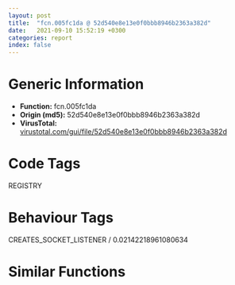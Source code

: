 ```yaml
---
layout: post
title:  "fcn.005fc1da @ 52d540e8e13e0f0bbb8946b2363a382d"
date:   2021-09-10 15:52:19 +0300
categories: report
index: false
---
```


# Generic Information
- **Function:** fcn.005fc1da
- **Origin (md5):** 52d540e8e13e0f0bbb8946b2363a382d
- **VirusTotal:** [virustotal.com/gui/file/52d540e8e13e0f0bbb8946b2363a382d][virustotal_ref]

# Code Tags
<span class="tag" id="REGISTRY">REGISTRY</span>


# Behaviour Tags
<span class="bhv-tag" id="CREATES_SOCKET_LISTENER">CREATES_SOCKET_LISTENER / 0.02142218961080634</span>

# Similar Functions
<script type="text/javascript" src="https://www.gstatic.com/charts/loader.js"></script>
<script type="text/javascript">

    google.charts.load('current', {'packages':['corechart']});
    google.charts.setOnLoadCallback(drawChart);

    function drawChart() {
    var data = new google.visualization.DataTable();
        data.addColumn('number', 'X');
        data.addColumn('number', 'Y');
        data.addColumn({type: 'string', role: 'tooltip', 'p': {'html': true}});
        data.addColumn({'type': 'string', 'role': 'style'});
        
        data.addRows([
    [439.922119140625, -1822.1390380859375, '<b><a href="/report/fcn.005fc1da@52d540e8e13e0f0bbb8946b2363a382d">fcn.005fc1da</a><br>@52d540e8e13e0f0bbb8946b2363a382d</b><br>push ebp<br>lea ebp, [esp-0x2108]<br>mov eax, 0x2108<br>call fcn.00607200<br>push 0xffffffffffffffff<br>push 0x66b2e4<br>mov eax, dword<br>push eax<br>sub esp, 0x20<br>mov eax, dword[section..data]<br>xor eax, ebp<br>mov dword[ebp+0x2104], eax<br>push ebx<br>push esi<br>push edi<br>push eax<br>lea eax, [ebp-0xc]<br>mov dword<br>mov dword[ebp-0x10], esp<br>mov edi, ecx<br>mov dword[ebp-0x18], edi<br>mov dword[ebp-0x28], edi<br>mov ebx, dword[ebp+0x2110]<br>mov dword[ebp-0x24], ebx<br>mov eax, dword[ebp+0x2114]<br>mov dword[ebp-0x1c], eax<br>mov eax, dword[ebp+0x2118]<br>mov dword[ebp-0x2c], eax<br>xor esi, esi<br>mov dword[ebp-0x14], esi<br>lea eax, [ebp+0x104]<br>push eax<br>call fcn.005fdd27<br>test eax, eax<br>js 0x5fc54a<br>lea eax, [ebp-0x14]<br>push eax<br>lea eax, [ebp+0x104]<br>push eax<br>call fcn.0060198f<br>pop ecx<br>pop ecx<br>mov ecx, edi<br>test eax, eax<br>jne 0x5fc27d<br>push 0x20f<br>call fcn.005fd852<br>jmp 0x5fc54a<br>call fcn.0060119c<br>lea eax, [ebp+0x104]<br>push eax<br>mov ecx, edi<br>call fcn.005fdd27<br>test eax, eax<br>js 0x5fc54a<br>movzx eax, word[ebp-0x14]<br>sub eax, 8<br>je 0x5fc515<br>sub eax, 9<br>je 0x5fc3f9<br>dec eax<br>dec eax<br>je 0x5fc391<br>sub eax, 0x3ff5<br>jne 0x5fc537<br>lea ecx, [ebp+0x104]<br>lea edx, [ecx+2]<br>mov ax, word[ecx]<br>add ecx, 2<br>cmp ax, si<br>jne 0x5fc2ca<br>sub ecx, edx<br>sar ecx, 1<br>lea edi, [ecx+2]<br>lea ecx, [ebp]<br>call fcn.005f07e0<br>mov dword[ebp-4], esi<br>mov byte[ebp-4], 1<br>push edi<br>lea ecx, [ebp]<br>call fcn.005fc58b<br>mov dword[ebp-4], esi<br>jmp 0x5fc30a<br>lea ecx, [ebp]<br>call fcn.00550ed0<br>mov edi, eax<br>test edi, edi<br>je 0x5fc37a<br>lea ebx, [ebp+0x104]<br>cmp word[ebp+0x104], 0<br>je 0x5fc35e<br>push ebx<br>call dword[sym.imp.USER32.dll_CharNextW]<br>movzx ecx, word[ebx]<br>cmp ecx, 0x5c<br>jne 0x5fc350<br>cmp word[eax], 0x30<br>jne 0x5fc350<br>xor ecx, ecx<br>mov word[edi], cx<br>add edi, 2<br>push eax<br>call dword[sym.imp.USER32.dll_CharNextW]<br>mov ebx, eax<br>jmp 0x5fc359<br>mov word[edi], cx<br>add edi, 2<br>add ebx, 2<br>cmp word[ebx], si<br>jne 0x5fc328<br>xor eax, eax<br>mov dword[edi], eax<br>lea ecx, [ebp]<br>call fcn.00550ed0<br>push eax<br>push dword[ebp-0x1c]<br>mov ecx, dword[ebp-0x24]<br>call fcn.00601081<br>mov esi, eax<br>jmp 0x5fc37d<br>push 0xe<br>pop esi<br>or dword[ebp-4], 0xffffffff<br>lea ecx, [ebp]<br>call fcn.005fb1bd<br>mov edi, dword[ebp-0x18]<br>jmp 0x5fc52a<br>lea ecx, [ebp-0x18]<br>call fcn.0058f220<br>mov dword[ebp-4], 3<br>push 0x400<br>lea eax, [ebp+0x104]<br>push eax<br>call fcn.005f0250<br>pop ecx<br>pop ecx<br>lea ecx, [ebp-0x20]<br>push ecx<br>push esi<br>push esi<br>push eax<br>call dword[sym.imp.OLEAUT32.dll_VarUI4FromDisp]<br>mov esi, eax<br>test esi, esi<br>jns 0x5fc3d9<br>or dword[ebp-4], 0xffffffff<br>lea ecx, [ebp-0x18]<br>call fcn.005bafa0<br>mov eax, esi<br>jmp 0x5fc54a<br>push dword[ebp-0x20]<br>push dword[ebp-0x1c]<br>mov ecx, ebx<br>call fcn.00601067<br>mov esi, eax<br>or dword[ebp-4], 0xffffffff<br>lea ecx, [ebp-0x18]<br>call fcn.005bafa0<br>jmp 0x5fc52a<br>lea ebx, [ebp+0x104]<br>lea ecx, [ebx+2]<br>mov ax, word[ebx]<br>add ebx, 2<br>cmp ax, si<br>jne 0x5fc402<br>sub ebx, ecx<br>sar ebx, 1<br>mov dword[ebp-0x14], ebx<br>test bl, 1<br>je 0x5fc423<br>mov eax, 0x80004005<br>jmp 0x5fc54a<br>mov eax, ebx<br>cdq <br>sub eax, edx<br>mov edi, eax<br>sar edi, 1<br>mov dword[ebp-0x20], edi<br>lea ecx, [ebp]<br>call fcn.005f07e0<br>mov dword[ebp-4], 4<br>mov byte[ebp-4], 5<br>push edi<br>lea ecx, [ebp]<br>call fcn.005fc56f<br>mov dword[ebp-4], 4<br>jmp 0x5fc46f<br>lea ecx, [ebp]<br>call fcn.00550ed0<br>test eax, eax<br>jne 0x5fc489<br>or dword[ebp-4], 0xffffffff<br>lea ecx, [ebp]<br>call fcn.005fb1bd<br>jmp 0x5fc419<br>push edi<br>push esi<br>push eax<br>call fcn.00607880<br>add esp, 0xc<br>mov dword[ebp-0x14], esi<br>test ebx, ebx<br>jle 0x5fc4e3<br>lea ecx, [ebp]<br>call fcn.00550ed0<br>mov edi, eax<br>mov ecx, dword[ebp-0x14]<br>mov eax, ecx<br>cdq <br>sub eax, edx<br>mov esi, eax<br>sar esi, 1<br>movzx ecx, word[ebp+ecx*2+0x104]<br>push ecx<br>call fcn.005fd2b7<br>pop ecx<br>mov edx, dword[ebp-0x14]<br>and edx, 1<br>shl edx, 2<br>push 4<br>pop ecx<br>sub ecx, edx<br>shl al, cl<br>or byte[edi+esi], al<br>mov eax, dword[ebp-0x14]<br>inc eax<br>mov dword[ebp-0x14], eax<br>cmp eax, ebx<br>jl 0x5fc49b<br>xor esi, esi<br>mov edi, dword[ebp-0x20]<br>push edi<br>lea ecx, [ebp]<br>call fcn.00550ed0<br>push eax<br>push 3<br>push esi<br>push dword[ebp-0x1c]<br>mov ecx, dword[ebp-0x24]<br>call fcn.00550ed0<br>push eax<br>call dword[sym.imp.ADVAPI32.dll_RegSetValueExW]<br>mov esi, eax<br>or dword[ebp-4], 0xffffffff<br>lea ecx, [ebp]<br>call fcn.005fb1bd<br>jmp 0x5fc389<br>push 1<br>lea eax, [ebp+0x104]<br>push eax<br>push dword[ebp-0x1c]<br>mov ecx, ebx<br>call fcn.006010da<br>mov esi, eax<br>test esi, esi<br>je 0x5fc537<br>push esi<br>call fcn.005fc9b1<br>pop ecx<br>jmp 0x5fc54a<br>push dword[ebp-0x2c]<br>mov ecx, edi<br>call fcn.005fdd27<br>xor ecx, ecx<br>test eax, eax<br>cmovs ecx, eax<br>mov eax, ecx<br>mov ecx, dword[ebp-0xc]<br>mov dword<br>pop ecx<br>pop edi<br>pop esi<br>pop ebx<br>mov ecx, dword[ebp+0x2104]<br>xor ecx, ebp<br>call fcn.006060c4<br>lea esp, [ebp+0x2108]<br>pop ebp<br>ret 0xc<br><eoc> ', 'point { fill-color: #e0440e; }'],
[-439.9222412109375, 1822.1390380859375, '<b><a href="/report/fcn.10005f30@4c3818fdf32d89a09257dbc9d3e142ea">fcn.10005f30</a><br>@4c3818fdf32d89a09257dbc9d3e142ea</b><br>push ebp<br>lea ebp, [esp-0x2108]<br>mov eax, 0x2108<br>call fcn.10025ea0<br>push 0xffffffffffffffff<br>push 0x10029ae0<br>mov eax, dword<br>push eax<br>sub esp, 0x1c<br>mov eax, dword[0x10034390]<br>xor eax, ebp<br>mov dword[ebp+0x2104], eax<br>push ebx<br>push esi<br>push edi<br>push eax<br>lea eax, [ebp-0xc]<br>mov dword<br>mov dword[ebp-0x10], esp<br>mov eax, dword[ebp+0x2114]<br>mov edi, dword[ebp+0x2110]<br>mov esi, edx<br>mov dword[ebp-0x1c], eax<br>mov dword[ebp-0x28], ecx<br>lea eax, [ebp+0x104]<br>mov ecx, esi<br>mov dword[ebp-0x24], esi<br>mov dword[ebp-0x18], edi<br>mov dword[ebp-0x14], 0<br>call fcn.10005de0<br>test eax, eax<br>jl 0x1000624d<br>lea edx, [ebp-0x14]<br>push edx<br>lea ebx, [ebp+0x104]<br>call fcn.10005c40<br>add esp, 4<br>test eax, eax<br>jne 0x10005fc6<br>mov eax, 0x80020009<br>jmp 0x1000624d<br>call fcn.10005d90<br>lea eax, [ebp+0x104]<br>mov ecx, esi<br>call fcn.10005de0<br>xor esi, esi<br>cmp eax, esi<br>jl 0x1000624d<br>movzx eax, word[ebp-0x14]<br>cmp eax, 0x13<br>jg 0x1000616d<br>je 0x10006126<br>cmp eax, 8<br>je 0x1000610f<br>cmp eax, 0x11<br>jne 0x10006236<br>lea eax, [ebp+0x104]<br>push eax<br>call dword[sym.imp.KERNEL32.dll_lstrlenW]<br>mov ebx, eax<br>test bl, 1<br>mov dword[ebp-0x14], ebx<br>jne 0x1000608a<br>cdq <br>sub eax, edx<br>mov edi, eax<br>sar edi, 1<br>xor eax, eax<br>mov dword[ebp-0x20], edi<br>mov dword[ebp], eax<br>cmp eax, eax<br>mov dword[ebp-4], 3<br>mov byte[ebp-4], 4<br>ja 0x10006041<br>cmp edi, 0xffffffff<br>jbe 0x1000604b<br>push 0x80070057<br>call fcn.10004350<br>cmp edi, 0x100<br>jbe 0x1000606e<br>lea ecx, [ebp]<br>push ecx<br>mov eax, edi<br>call fcn.10008890<br>jmp 0x10006074<br>lea edx, [ebp+4]<br>mov dword[ebp], edx<br>mov eax, dword[ebp]<br>test eax, eax<br>jne 0x10006094<br>lea eax, [ebp+4]<br>test eax, eax<br>je 0x1000608a<br>lea eax, [ebp]<br>call fcn.10008720<br>mov eax, 0x80004005<br>jmp 0x1000624d<br>push edi<br>push 0<br>push eax<br>call fcn.100157d0<br>add esp, 0xc<br>xor esi, esi<br>test ebx, ebx<br>jle 0x100060db<br>mov edx, dword[ebp]<br>mov ecx, esi<br>shr ecx, 1<br>lea ebx, [ecx+edx]<br>mov cx, word[ebp+esi*2+0x104]<br>call fcn.10005ce0<br>mov ecx, esi<br>and ecx, 1<br>add ecx, ecx<br>add ecx, ecx<br>mov edx, ecx<br>mov ecx, 4<br>sub ecx, edx<br>shl al, cl<br>add esi, 1<br>or byte[ebx], al<br>cmp esi, dword[ebp-0x14]<br>jl 0x100060a6<br>mov ecx, dword[ebp]<br>mov edx, dword[ebp-0x1c]<br>mov eax, dword[ebp-0x18]<br>mov eax, dword[eax]<br>push edi<br>push ecx<br>push 3<br>push 0<br>push edx<br>push eax<br>call dword[sym.imp.ADVAPI32.dll_RegSetValueExW]<br>mov ebx, eax<br>lea eax, [ebp+4]<br>cmp dword[ebp], eax<br>je 0x10006229<br>lea eax, [ebp]<br>call fcn.10008720<br>jmp 0x10006229<br>mov ecx, dword[ebp-0x1c]<br>push ecx<br>push edi<br>lea esi, [ebp+0x104]<br>call fcn.10004800<br>mov ebx, eax<br>jmp 0x10006229<br>call dword[section..data]<br>lea edx, [ebp-0x20]<br>push edx<br>push esi<br>push esi<br>lea eax, [ebp+0x104]<br>push eax<br>mov dword[ebp-0x18], esi<br>call dword[sym.imp.OLEAUT32.dll_VarUI4FromDisp]<br>mov ecx, dword[ebp-0x20]<br>mov eax, dword[ebp-0x1c]<br>push 4<br>lea edx, [ebp-0x14]<br>push edx<br>push 4<br>push esi<br>mov dword[ebp-0x14], ecx<br>mov ecx, dword[edi]<br>push eax<br>push ecx<br>call dword[sym.imp.ADVAPI32.dll_RegSetValueExW]<br>lea esi, [ebp-0x18]<br>mov ebx, eax<br>call fcn.100081a0<br>jmp 0x10006229<br>cmp eax, 0x4008<br>jne 0x10006236<br>lea edx, [ebp+0x104]<br>push edx<br>call dword[sym.imp.KERNEL32.dll_lstrlenW]<br>add eax, 2<br>mov dword[ebp], esi<br>mov dword[ebp-4], esi<br>lea esi, [ebp]<br>mov byte[ebp-4], 1<br>call fcn.100082c0<br>jmp 0x100061a5<br>mov esi, dword[ebp]<br>test esi, esi<br>je 0x10006215<br>cmp word[ebp+0x104], 0<br>lea ebx, [ebp+0x104]<br>je 0x100061f5<br>mov edi, dword[sym.imp.USER32.dll_CharNextW]<br>push ebx<br>call edi<br>movzx ecx, word[ebx]<br>cmp cx, 0x5c<br>jne 0x100061e3<br>cmp word[eax], 0x30<br>jne 0x100061e3<br>mov word[esi], 0<br>push eax<br>add esi, 2<br>call edi<br>mov ebx, eax<br>jmp 0x100061ec<br>mov word[esi], cx<br>add esi, 2<br>add ebx, 2<br>cmp word[ebx], 0<br>jne 0x100061c2<br>mov edi, dword[ebp-0x18]<br>mov ecx, dword[ebp-0x1c]<br>mov word[esi], 0<br>mov word[esi+2], 0<br>mov eax, dword[ebp]<br>push eax<br>push ecx<br>push edi<br>call fcn.10005320<br>mov esi, dword[ebp]<br>mov ebx, eax<br>jmp 0x1000621a<br>mov ebx, 0xe<br>lea edx, [ebp+4]<br>cmp esi, edx<br>je 0x10006229<br>lea eax, [ebp]<br>call fcn.10008720<br>test ebx, ebx<br>je 0x10006236<br>mov eax, ebx<br>call fcn.10005130<br>jmp 0x1000624d<br>mov eax, dword[ebp-0x28]<br>mov ecx, dword[ebp-0x24]<br>call fcn.10005de0<br>xor ecx, ecx<br>test eax, eax<br>setge cl<br>sub ecx, 1<br>and eax, ecx<br>mov ecx, dword[ebp-0xc]<br>mov dword<br>pop ecx<br>pop edi<br>pop esi<br>pop ebx<br>mov ecx, dword[ebp+0x2104]<br>xor ecx, ebp<br>call fcn.10013bd6<br>add ebp, 0x2108<br>mov esp, ebp<br>pop ebp<br>ret 8<br><eoc> ', 'null'],

        ]);

    var options = {
        title: 'Similarity Plot',
        legend: 'none',
        colors: ['#dedbd9', '#e6693e', '#ec8f6e', '#f3b49f', '#f6c7b6'],
        tooltip: {isHtml: true, trigger: 'both'},
        explorer: {
        actions: ["dragToZoom", "rightClickToReset"],
        },
        chartArea: {
        width: '80%',
        height: '80%'
        },
        width: '100%',
        height: '100%'
    };

    var chart = new google.visualization.ScatterChart(document.getElementById('chart_div'));

    chart.draw(data, options);
    }
    
</script>


<div id="chart_div" style="width: 100%px; height: 100%;"></div>

# Disassembled Code
{% highlight nasm %}

push ebp
lea ebp, [esp-0x2108]
mov eax, 0x2108
call fcn.00607200
push 0xffffffffffffffff
push 0x66b2e4
mov eax, dword
push eax
sub esp, 0x20
mov eax, dword[section..data]
xor eax, ebp
mov dword[ebp+0x2104], eax
push ebx
push esi
push edi
push eax
lea eax, [ebp-0xc]
mov dword
mov dword[ebp-0x10], esp
mov edi, ecx
mov dword[ebp-0x18], edi
mov dword[ebp-0x28], edi
mov ebx, dword[ebp+0x2110]
mov dword[ebp-0x24], ebx
mov eax, dword[ebp+0x2114]
mov dword[ebp-0x1c], eax
mov eax, dword[ebp+0x2118]
mov dword[ebp-0x2c], eax
xor esi, esi
mov dword[ebp-0x14], esi
lea eax, [ebp+0x104]
push eax
call fcn.005fdd27
test eax, eax
js 0x5fc54a
lea eax, [ebp-0x14]
push eax
lea eax, [ebp+0x104]
push eax
call fcn.0060198f
pop ecx
pop ecx
mov ecx, edi
test eax, eax
jne 0x5fc27d
push 0x20f
call fcn.005fd852
jmp 0x5fc54a
call fcn.0060119c
lea eax, [ebp+0x104]
push eax
mov ecx, edi
call fcn.005fdd27
test eax, eax
js 0x5fc54a
movzx eax, word[ebp-0x14]
sub eax, 8
je 0x5fc515
sub eax, 9
je 0x5fc3f9
dec eax
dec eax
je 0x5fc391
sub eax, 0x3ff5
jne 0x5fc537
lea ecx, [ebp+0x104]
lea edx, [ecx+2]
mov ax, word[ecx]
add ecx, 2
cmp ax, si
jne 0x5fc2ca
sub ecx, edx
sar ecx, 1
lea edi, [ecx+2]
lea ecx, [ebp]
call fcn.005f07e0
mov dword[ebp-4], esi
mov byte[ebp-4], 1
push edi
lea ecx, [ebp]
call fcn.005fc58b
mov dword[ebp-4], esi
jmp 0x5fc30a
lea ecx, [ebp]
call fcn.00550ed0
mov edi, eax
test edi, edi
je 0x5fc37a
lea ebx, [ebp+0x104]
cmp word[ebp+0x104], 0
je 0x5fc35e
push ebx
call dword[sym.imp.USER32.dll_CharNextW]
movzx ecx, word[ebx]
cmp ecx, 0x5c
jne 0x5fc350
cmp word[eax], 0x30
jne 0x5fc350
xor ecx, ecx
mov word[edi], cx
add edi, 2
push eax
call dword[sym.imp.USER32.dll_CharNextW]
mov ebx, eax
jmp 0x5fc359
mov word[edi], cx
add edi, 2
add ebx, 2
cmp word[ebx], si
jne 0x5fc328
xor eax, eax
mov dword[edi], eax
lea ecx, [ebp]
call fcn.00550ed0
push eax
push dword[ebp-0x1c]
mov ecx, dword[ebp-0x24]
call fcn.00601081
mov esi, eax
jmp 0x5fc37d
push 0xe
pop esi
or dword[ebp-4], 0xffffffff
lea ecx, [ebp]
call fcn.005fb1bd
mov edi, dword[ebp-0x18]
jmp 0x5fc52a
lea ecx, [ebp-0x18]
call fcn.0058f220
mov dword[ebp-4], 3
push 0x400
lea eax, [ebp+0x104]
push eax
call fcn.005f0250
pop ecx
pop ecx
lea ecx, [ebp-0x20]
push ecx
push esi
push esi
push eax
call dword[sym.imp.OLEAUT32.dll_VarUI4FromDisp]
mov esi, eax
test esi, esi
jns 0x5fc3d9
or dword[ebp-4], 0xffffffff
lea ecx, [ebp-0x18]
call fcn.005bafa0
mov eax, esi
jmp 0x5fc54a
push dword[ebp-0x20]
push dword[ebp-0x1c]
mov ecx, ebx
call fcn.00601067
mov esi, eax
or dword[ebp-4], 0xffffffff
lea ecx, [ebp-0x18]
call fcn.005bafa0
jmp 0x5fc52a
lea ebx, [ebp+0x104]
lea ecx, [ebx+2]
mov ax, word[ebx]
add ebx, 2
cmp ax, si
jne 0x5fc402
sub ebx, ecx
sar ebx, 1
mov dword[ebp-0x14], ebx
test bl, 1
je 0x5fc423
mov eax, 0x80004005
jmp 0x5fc54a
mov eax, ebx
cdq
sub eax, edx
mov edi, eax
sar edi, 1
mov dword[ebp-0x20], edi
lea ecx, [ebp]
call fcn.005f07e0
mov dword[ebp-4], 4
mov byte[ebp-4], 5
push edi
lea ecx, [ebp]
call fcn.005fc56f
mov dword[ebp-4], 4
jmp 0x5fc46f
lea ecx, [ebp]
call fcn.00550ed0
test eax, eax
jne 0x5fc489
or dword[ebp-4], 0xffffffff
lea ecx, [ebp]
call fcn.005fb1bd
jmp 0x5fc419
push edi
push esi
push eax
call fcn.00607880
add esp, 0xc
mov dword[ebp-0x14], esi
test ebx, ebx
jle 0x5fc4e3
lea ecx, [ebp]
call fcn.00550ed0
mov edi, eax
mov ecx, dword[ebp-0x14]
mov eax, ecx
cdq
sub eax, edx
mov esi, eax
sar esi, 1
movzx ecx, word[ebp+ecx*2+0x104]
push ecx
call fcn.005fd2b7
pop ecx
mov edx, dword[ebp-0x14]
and edx, 1
shl edx, 2
push 4
pop ecx
sub ecx, edx
shl al, cl
or byte[edi+esi], al
mov eax, dword[ebp-0x14]
inc eax
mov dword[ebp-0x14], eax
cmp eax, ebx
jl 0x5fc49b
xor esi, esi
mov edi, dword[ebp-0x20]
push edi
lea ecx, [ebp]
call fcn.00550ed0
push eax
push 3
push esi
push dword[ebp-0x1c]
mov ecx, dword[ebp-0x24]
call fcn.00550ed0
push eax
call dword[sym.imp.ADVAPI32.dll_RegSetValueExW]
mov esi, eax
or dword[ebp-4], 0xffffffff
lea ecx, [ebp]
call fcn.005fb1bd
jmp 0x5fc389
push 1
lea eax, [ebp+0x104]
push eax
push dword[ebp-0x1c]
mov ecx, ebx
call fcn.006010da
mov esi, eax
test esi, esi
je 0x5fc537
push esi
call fcn.005fc9b1
pop ecx
jmp 0x5fc54a
push dword[ebp-0x2c]
mov ecx, edi
call fcn.005fdd27
xor ecx, ecx
test eax, eax
cmovs ecx, eax
mov eax, ecx
mov ecx, dword[ebp-0xc]
mov dword
pop ecx
pop edi
pop esi
pop ebx
mov ecx, dword[ebp+0x2104]
xor ecx, ebp
call fcn.006060c4
lea esp, [ebp+0x2108]
pop ebp
ret 0xc

{% endhighlight %}

[virustotal_ref]: https://www.virustotal.com/gui/file/52d540e8e13e0f0bbb8946b2363a382d